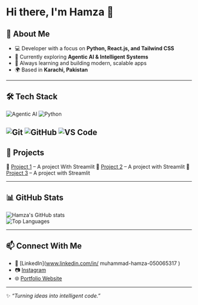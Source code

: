 # Hi there, I'm Hamza 👋

## 🚀 About Me
- 💻 Developer with a focus on **Python, React.js, and Tailwind CSS**
- 🧠 Currently exploring **Agentic AI & Intelligent Systems**
- 🌱 Always learning and building modern, scalable apps
- 🌍 Based in **Karachi, Pakistan**

---

## 🛠️ Tech Stack
![Agentic AI](https://img.shields.io/badge/Agentic%20AI-000000?style=for-the-badge&logo=openai&logoColor=white)
![Python](https://img.shields.io/badge/Python-3776AB?style=for-the-badge&logo=python&logoColor=white)




![Git](https://img.shields.io/badge/Git-F05032?style=for-the-badge&logo=git&logoColor=white)
![GitHub](https://img.shields.io/badge/GitHub-181717?style=for-the-badge&logo=github&logoColor=white)
![VS Code](https://img.shields.io/badge/VS%20Code-0078D4?style=for-the-badge&logo=visual-studio-code&logoColor=white)
---

## 📌 Projects
🔹 [Project 1](bmi-calu.streamlit.app/) – A project With Streamlit
🔹 [Project 2](https://password-generator-by-hamza.streamlit.app/) – A project with Streamlit
🔹 [Project 3](https://hamza-site.streamlit.app/) – A project with Streamlit 

 

---

## 📊 GitHub Stats
![Hamza's GitHub stats](https://github-readme-stats.vercel.app/api?username=Muhammad-hamza15&show_icons=true&theme=radical)  
![Top Languages](https://github-readme-stats.vercel.app/api/top-langs/?username=Muhammad-hamza15&layout=compact&theme=radical)

---

## 📫 Connect With Me
- 💼 [LinkedIn](www.linkedin.com/in/
muhammad-hamza-050065317
)  
- 📷 [Instagram]()  
- 🌐 [Portfolio Website](#)  

---

✨ _“Turning ideas into intelligent code.”_
